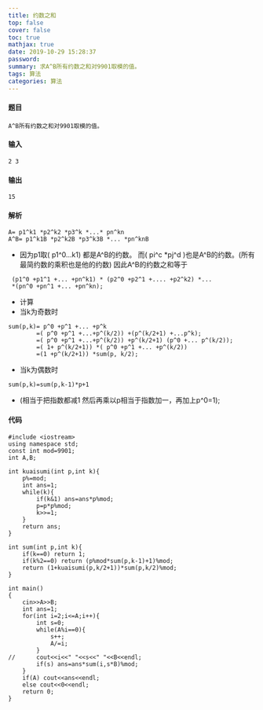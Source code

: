 ```yaml
---
title: 约数之和
top: false
cover: false
toc: true
mathjax: true
date: 2019-10-29 15:28:37
password:
summary: 求A^B所有约数之和对9901取模的值。
tags: 算法
categories: 算法
---
```

#### 题目

`A^B所有约数之和对9901取模的值。`

#### 输入 
```
2 3
```
#### 输出

```
15 
```

#### 解析 

```
A= p1^k1 *p2^k2 *p3^k *...* pn^kn
A^B= p1^k1B *p2^k2B *p3^k3B *... *pn^knB
```
 - 因为p1取( p1^0...k1)  都是A^B的约数。
而( pi^c *pj^d )也是A^B的约数。(所有最简约数的乘积也是他的约数)
因此A^B的约数之和等于

```
 (p1^0 +p1^1 +... +pn^k1) * (p2^0 +p2^1 +.... +p2^k2) *... 
 *(pn^0 +pn^1 +... +pn^kn);
```

 - 计算 
 - 当k为奇数时 

```
sum(p,k)= p^0 +p^1 +... +p^k
        =( p^0 +p^1 +...+p^(k/2)) +(p^(k/2+1) +...p^k);
        =( p^0 +p^1 +...+p^(k/2)) +p^(k/2+1) (p^0 +... p^(k/2));
        =( 1+ p^(k/2+1)) *( p^0 +p^1 +... +p^(k/2))
        =(1 +p^(k/2+1)) *sum(p, k/2);
```

  - 当k为偶数时 
 

```
sum(p,k)=sum(p,k-1)*p+1    
```

 -  (相当于把指数都减1   然后再乘以p相当于指数加一，再加上p^0=1); 



#### 代码

```
#include <iostream>
using namespace std;
const int mod=9901;
int A,B; 

int kuaisumi(int p,int k){
	p%=mod;
	int ans=1;
	while(k){
		if(k&1) ans=ans*p%mod;
		p=p*p%mod;
		k>>=1;
	}
	return ans;
}

int sum(int p,int k){
	if(k==0) return 1;
	if(k%2==0) return (p%mod*sum(p,k-1)+1)%mod;
	return (1+kuaisumi(p,k/2+1))*sum(p,k/2)%mod;
}

int main()
{
	cin>>A>>B;
	int ans=1;
	for(int i=2;i<=A;i++){
		int s=0;
		while(A%i==0){
			s++;
			A/=i;
		}
//		cout<<i<<" "<<s<<" "<<B<<endl;
		if(s) ans=ans*sum(i,s*B)%mod;
	} 
	if(A) cout<<ans<<endl;
	else cout<<0<<endl;
	return 0;
}
```